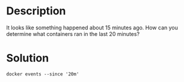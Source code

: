 # Description
It looks like something happened about 15 minutes ago.
How can you determine what containers ran in the last 20 minutes?

# Solution
    docker events --since '20m'
